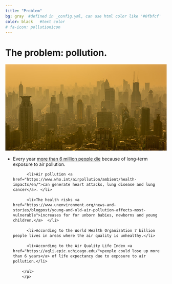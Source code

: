 ```yaml
---
title: "Problem"
bg: gray  #defined in _config.yml, can use html color like '#0fbfcf'
color: black   #text color
# fa-icon: pollutionicon
---
```



# **The problem: pollution.**

<!---

<style>
.alignleft{
    width: 500px;
    height: 250px;
    text-align: right;
    border-radius: 70%;
}
</style>

<center>
    <img src="img/pollutionCity_cropped.jpg" alt="pollution" class="alignleft"/>
</center>

--->

<div class="post-container_left">                
    <div class="post-thumb_left"><img src=" img/pollutionCity.jpg" alt="pollution"/></div>
    <div class="post-content_left">
        <p>
        <ul>
          <li>Every year <a href="https://www.who.int/air-pollution/news-and-events/how-air-pollution-is-destroying-our-health">more than 6 million people die</a> because of long-term exposure to air pollution.</li>

          <li>Air pollution <a href="https://www.who.int/airpollution/ambient/health-impacts/en/">can generate heart attacks, lung disease and lung cancer</a>. </li>

          <li>The health risks <a href="https://www.unenvironment.org/news-and-stories/blogpost/young-and-old-air-pollution-affects-most-vulnerable">increases for for unborn babies, newborns and young children.</a>  </li>

          <li>According to the World Health Organization 7 billion people lives in areas where the air quality is unhealthy.</li>

          <li>According to the Air Quality Life Index <a href="https://aqli.epic.uchicago.edu/">people could lose up more than 6 years</a> of life expectancy due to exposure to air pollution.</li>

        </ul>
        </p>
   </div>
</div>

<!---
Long-term exposure to air pollution contributed to the deaths of more than 8 million people in a year with strokes, heart attacks, lung disease and lung cancer causing many of them, since the 91% of the world population (7 billion persons) lives in areas where air quality is unhealthy, according to the World Health Organization. Almost 94% of those deaths occur in low and middle income countries. Moreover, as stated by Air Quality Life Index of the University of Chicago, people could lose up to 11 years of life expectancy due to living in a big city with polluted air. As claimed by the UNESCO, this problem specially affects the young children.
--->
